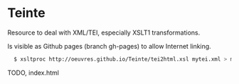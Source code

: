 # Teinte

Resource to deal with XML/TEI, especially XSLT1 transformations.

Is visible as Github pages (branch gh-pages) to allow Internet linking.

```bash
  $ xsltproc http://oeuvres.github.io/Teinte/tei2html.xsl mytei.xml > mytei.html
```

TODO, index.html
